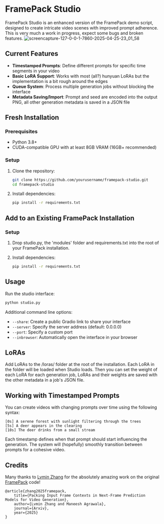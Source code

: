 # FramePack Studio

FramePack Studio is an enhanced version of the FramePack demo script, designed to create intricate video scenes with improved prompt adherence. This is very much a work in progress, expect some bugs and broken features. 
![screencapture-127-0-0-1-7860-2025-04-25-23_01_58](https://github.com/user-attachments/assets/26a274b7-c06e-4f34-8b27-c894954972bc)

## Current Features

- **Timestamped Prompts**: Define different prompts for specific time segments in your video
- **Basic LoRA Support**: Works with most (all?) hunyuan LoRAs but the implementation is a bit rough around the edges
- **Queue System**: Process multiple generation jobs without blocking the interface
- **Metadata Saving/Import**: Prompt and seed are encoded into the output PNG, all other generation metadata is saved in a JSON file


## Fresh Installation

### Prerequisites

- Python 3.8+
- CUDA-compatible GPU with at least 8GB VRAM (16GB+ recommended)

### Setup

1. Clone the repository:
   ```bash
   git clone https://github.com/yourusername/framepack-studio.git
   cd framepack-studio
   ```

2. Install dependencies:
   ```bash
   pip install -r requirements.txt
   ```

## Add to an Existing FramePack Installation

### Setup

1. Drop studio.py, the 'modules' folder and requirements.txt into the root of your FramePack installation.

2. Install dependencies:
   ```bash
   pip install -r requirements.txt
   ```

## Usage

Run the studio interface:

```bash
python studio.py
```

Additional command line options:
- `--share`: Create a public Gradio link to share your interface
- `--server`: Specify the server address (default: 0.0.0.0)
- `--port`: Specify a custom port
- `--inbrowser`: Automatically open the interface in your browser

## LoRAs

Add LoRAs to the /loras/ folder at the root of the installation. Each LoRA in the folder will be loaded when Studio loads. Then you can set the weight of each LoRA for each generation job, LoRAs and their weights are saved with the other metadata in a job's JSON file. 

## Working with Timestamped Prompts

You can create videos with changing prompts over time using the following syntax:

```
[0s] A serene forest with sunlight filtering through the trees
[5s] A deer appears in the clearing
[10s] The deer drinks from a small stream
```

Each timestamp defines when that prompt should start influencing the generation. The system will (hopefully) smoothly transition between prompts for a cohesive video.

## Credits
Many thanks to [Lvmin Zhang](https://github.com/lllyasviel) for the absolutely amazing work on the original [FramePack](https://github.com/lllyasviel/FramePack) code!


    @article{zhang2025framepack,
        title={Packing Input Frame Contexts in Next-Frame Prediction Models for Video Generation},
        author={Lvmin Zhang and Maneesh Agrawala},
        journal={Arxiv},
        year={2025}
    }
